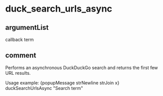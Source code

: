 # duck_search_urls_async
## argumentList
callback
term
## comment

Performs an asynchronous DuckDuckGo search and returns the first few URL results.

Usage example:
{popupMessage strNewline strJoin x} duckSearchUrlsAsync "Search term"
